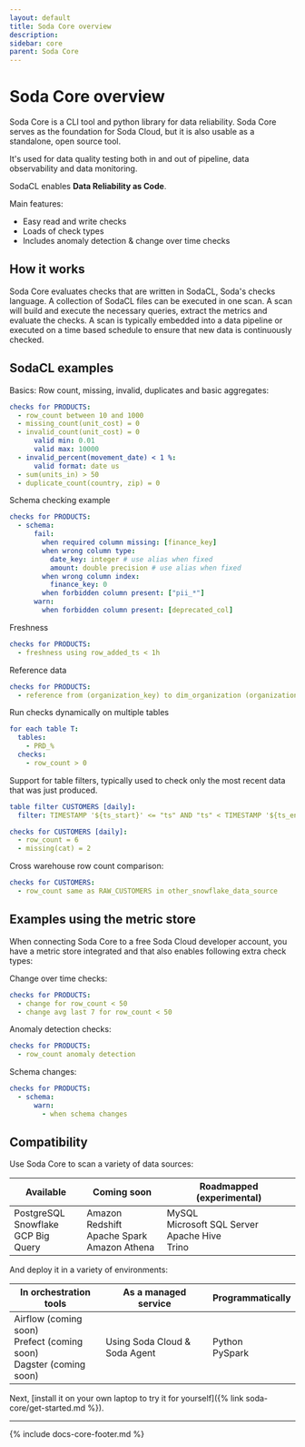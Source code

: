 ```yaml
---
layout: default
title: Soda Core overview
description: 
sidebar: core
parent: Soda Core
---
```


# Soda Core overview

Soda Core is a CLI tool and python library for data reliability.  Soda Core serves as the foundation 
for Soda Cloud, but it is also usable as a standalone, open source tool. 

It's used for data quality testing both in and out of pipeline, data observability and data monitoring.

SodaCL enables **Data Reliability as Code**.

Main features:

* Easy read and write checks
* Loads of check types
* Includes anomaly detection & change over time checks

## How it works

Soda Core evaluates checks that are written in SodaCL, Soda's checks language. A collection of SodaCL files 
can be executed in one scan. A scan will build and execute the necessary queries, extract the metrics and 
evaluate the checks. A scan is typically embedded into a data pipeline or executed on a time based schedule to 
ensure that new data is continuously checked.

## SodaCL examples

Basics: Row count, missing, invalid, duplicates and basic aggregates:
```yaml
checks for PRODUCTS:
  - row_count between 10 and 1000
  - missing_count(unit_cost) = 0
  - invalid_count(unit_cost) = 0
      valid min: 0.01
      valid max: 10000
  - invalid_percent(movement_date) < 1 %:
      valid format: date us
  - sum(units_in) > 50
  - duplicate_count(country, zip) = 0
```

Schema checking example
```yaml
checks for PRODUCTS:
  - schema:
      fail:
        when required column missing: [finance_key]
        when wrong column type:
          date_key: integer # use alias when fixed
          amount: double precision # use alias when fixed
        when wrong column index:
          finance_key: 0
        when forbidden column present: ["pii_*"]
      warn:
        when forbidden column present: [deprecated_col]
```

Freshness
```yaml
checks for PRODUCTS:
  - freshness using row_added_ts < 1h
```

Reference data
```yaml
checks for PRODUCTS:
  - reference from (organization_key) to dim_organization (organization_key)
```

Run checks dynamically on multiple tables
```yaml
for each table T:
  tables: 
    - PRD_%
  checks:
    - row_count > 0
```

Support for table filters, typically used to check only the most recent data that was just produced.
```yaml
table filter CUSTOMERS [daily]:
  filter: TIMESTAMP '${ts_start}' <= "ts" AND "ts" < TIMESTAMP '${ts_end}'

checks for CUSTOMERS [daily]:
  - row_count = 6
  - missing(cat) = 2
```

Cross warehouse row count comparison:
```yaml
checks for CUSTOMERS:
  - row_count same as RAW_CUSTOMERS in other_snowflake_data_source
```

## Examples using the metric store

When connecting Soda Core to a free Soda Cloud developer account, you have a metric store integrated 
and that also enables following extra check types:

Change over time checks:
```yaml
checks for PRODUCTS:
  - change for row_count < 50
  - change avg last 7 for row_count < 50
```

Anomaly detection checks:
```yaml
checks for PRODUCTS:
  - row_count anomaly detection
```

Schema changes:
```yaml
checks for PRODUCTS:
  - schema:
      warn:
        - when schema changes
```

## Compatibility

Use Soda Core to scan a variety of data sources:

| Available | Coming soon | Roadmapped (experimental) |
| --------- | ----------- | --------------------------|
|PostgreSQL <br />Snowflake <br />GCP Big Query|Amazon Redshift  <br />Apache Spark  <br />Amazon Athena  | MySQL  <br />Microsoft SQL Server  <br />Apache Hive  <br />Trino |



And deploy it in a variety of environments:

| In orchestration tools | As a managed service	| Programmatically |
| ---------------------- | -------------------- | ---------------- |
| Airflow (coming soon)<br />Prefect (coming soon) <br />Dagster (coming soon) | Using Soda Cloud & Soda Agent |Python <br />PySpark |

Next, [install it on your own laptop to try it for yourself]({% link soda-core/get-started.md %}).

---
{% include docs-core-footer.md %}
